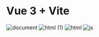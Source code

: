 # Vue 3 + Vite
![document](https://github.com/user-attachments/assets/252cf9b6-fa53-4ee6-8fec-dd3f2ee39fd6)
![html (1)](https://github.com/user-attachments/assets/6cd80003-09d1-4d90-84b0-4c88d2bed387)
![html](https://github.com/user-attachments/assets/9b0cb226-26b2-4887-b9dd-483101ef3894)
![js](https://github.com/user-attachments/assets/ae34adec-e3dc-424e-822c-7296880d3167)



